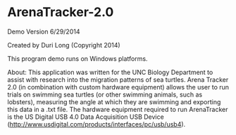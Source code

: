 ArenaTracker-2.0
================

Demo Version 6/29/2014

Created by Duri Long (Copyright 2014)

This program demo runs on Windows platforms. 

About: 
This application was written for the UNC Biology Department to assist with research into the migration patterns of sea turtles.  Arena Tracker 2.0 (in combination with custom hardware equipment) allows the user to run trials on swimming sea turtles (or other swimming animals, such as lobsters), measuring the angle at which they are swimming and exporting this data in a .txt file. The hardware equipment required to run ArenaTracker is the US Digital USB 4.0 Data Acquisition USB Device (http://www.usdigital.com/products/interfaces/pc/usb/usb4). 
